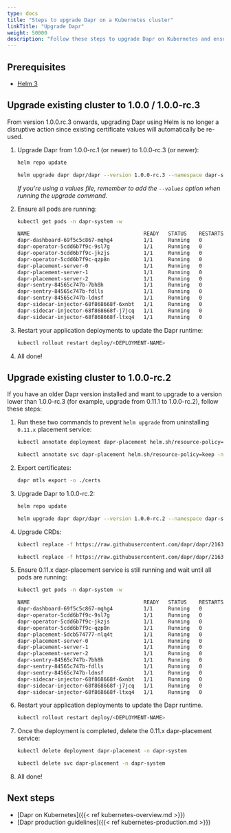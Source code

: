 ```yaml
---
type: docs
title: "Steps to upgrade Dapr on a Kubernetes cluster"
linkTitle: "Upgrade Dapr"
weight: 50000
description: "Follow these steps to upgrade Dapr on Kubernetes and ensure a smooth upgrade."
---
```


## Prerequisites

- [Helm 3](https://github.com/helm/helm/releases)


## Upgrade existing cluster to 1.0.0 / 1.0.0-rc.3
From version 1.0.0.rc.3 onwards, upgrading Dapr using Helm is no longer a disruptive action since existing certificate values will automatically be re-used.

1. Upgrade Dapr from 1.0.0-rc.1 (or newer) to 1.0.0-rc.3 (or newer):

   ```bash
   helm repo update
   ```
   
   ```bash
   helm upgrade dapr dapr/dapr --version 1.0.0-rc.3 --namespace dapr-system --set global.ha.enabled=true --wait
   ```
   *If you're using a values file, remember to add the `--values` option when running the upgrade command.*

2. Ensure all pods are running:

   ```bash
   kubectl get pods -n dapr-system -w
   
   NAME                                     READY   STATUS    RESTARTS   AGE
   dapr-dashboard-69f5c5c867-mqhg4          1/1     Running   0          42s
   dapr-operator-5cdd6b7f9c-9sl7g           1/1     Running   0          41s
   dapr-operator-5cdd6b7f9c-jkzjs           1/1     Running   0          29s
   dapr-operator-5cdd6b7f9c-qzp8n           1/1     Running   0          34s
   dapr-placement-server-0                  1/1     Running   0          41s
   dapr-placement-server-1                  1/1     Running   0          41s
   dapr-placement-server-2                  1/1     Running   0          41s
   dapr-sentry-84565c747b-7bh8h             1/1     Running   0          35s
   dapr-sentry-84565c747b-fdlls             1/1     Running   0          41s
   dapr-sentry-84565c747b-ldnsf             1/1     Running   0          29s
   dapr-sidecar-injector-68f868668f-6xnbt   1/1     Running   0          41s
   dapr-sidecar-injector-68f868668f-j7jcq   1/1     Running   0          29s
   dapr-sidecar-injector-68f868668f-ltxq4   1/1     Running   0          36s
   ```

3. Restart your application deployments to update the Dapr runtime:

   ```bash
   kubectl rollout restart deploy/<DEPLOYMENT-NAME>
   ```

4. All done!


## Upgrade existing cluster to 1.0.0-rc.2
If you have an older Dapr version installed and want to upgrade to a version lower than 1.0.0-rc.3 (for example, upgrade from 0.11.1 to 1.0.0-rc.2), follow these steps:

1. Run these two commands to prevent `helm upgrade` from uninstalling `0.11.x` placement service:

   ```bash
   kubectl annotate deployment dapr-placement helm.sh/resource-policy=keep -n dapr-system
   ```
   ```bash
   kubectl annotate svc dapr-placement helm.sh/resource-policy=keep -n dapr-system
   ```

2. Export certificates: 

   ```bash
   dapr mtls export -o ./certs
   ```

3. Upgrade Dapr to 1.0.0-rc.2:

   ```bash
   helm repo update
   ```
   ```bash
   helm upgrade dapr dapr/dapr --version 1.0.0-rc.2 --namespace dapr-system --reset-values --set-file dapr_sentry.tls.root.certPEM=./certs/ca.crt --set-file    dapr_sentry.tls.issuer.certPEM=./certs/issuer.crt --set-file dapr_sentry.tls.issuer.keyPEM=./certs/issuer.key --set global.ha.enabled=true --wait
   ```

4. Upgrade CRDs:

   ```bash
   kubectl replace -f https://raw.githubusercontent.com/dapr/dapr/21636a9237f2dcecd9c80f329e99b512e8377739/charts/dapr/crds/configuration.yaml
   ```
   ```bash
   kubectl replace -f https://raw.githubusercontent.com/dapr/dapr/21636a9237f2dcecd9c80f329e99b512e8377739/charts/dapr/crds/components.yaml
   ```

5. Ensure 0.11.x dapr-placement service is still running and wait until all pods are running:

   ```bash
   kubectl get pods -n dapr-system -w
   
   NAME                                     READY   STATUS    RESTARTS   AGE
   dapr-dashboard-69f5c5c867-mqhg4          1/1     Running   0          42s
   dapr-operator-5cdd6b7f9c-9sl7g           1/1     Running   0          41s
   dapr-operator-5cdd6b7f9c-jkzjs           1/1     Running   0          29s
   dapr-operator-5cdd6b7f9c-qzp8n           1/1     Running   0          34s
   dapr-placement-5dcb574777-nlq4t          1/1     Running   0          76s  <---- 0.11.x placement
   dapr-placement-server-0                  1/1     Running   0          41s
   dapr-placement-server-1                  1/1     Running   0          41s
   dapr-placement-server-2                  1/1     Running   0          41s
   dapr-sentry-84565c747b-7bh8h             1/1     Running   0          35s
   dapr-sentry-84565c747b-fdlls             1/1     Running   0          41s
   dapr-sentry-84565c747b-ldnsf             1/1     Running   0          29s
   dapr-sidecar-injector-68f868668f-6xnbt   1/1     Running   0          41s
   dapr-sidecar-injector-68f868668f-j7jcq   1/1     Running   0          29s
   dapr-sidecar-injector-68f868668f-ltxq4   1/1     Running   0          36s
   ```

6. Restart your application deployments to update the Dapr runtime.

   ```bash
   kubectl rollout restart deploy/<DEPLOYMENT-NAME>
   ```

7. Once the deployment is completed, delete the 0.11.x dapr-placement service:

   ```bash
   kubectl delete deployment dapr-placement -n dapr-system
   ```

   ```bash
   kubectl delete svc dapr-placement -n dapr-system
   ```

8. All done!

## Next steps

- [Dapr on Kubernetes]({{< ref kubernetes-overview.md >}})
- [Dapr production guidelines]({{< ref kubernetes-production.md >}})